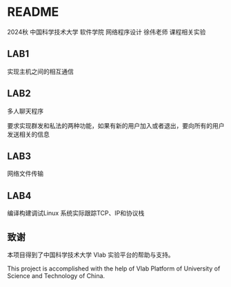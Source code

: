 # README

2024秋 中国科学技术大学 软件学院 网络程序设计 徐伟老师 课程相关实验

## LAB1
实现主机之间的相互通信

## LAB2
多人聊天程序

要求实现群发和私法的两种功能，如果有新的用户加入或者退出，要向所有的用户发送相关的信息

## LAB3
网络文件传输

## LAB4
编译构建调试Linux 系统实际跟踪TCP、IP和协议栈

## 致谢

本项目得到了中国科学技术大学 Vlab 实验平台的帮助与支持。

This project is accomplished with the help of Vlab Platform of University of Science and Technology of China.